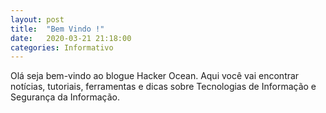 ```yaml
---
layout: post
title:  "Bem Vindo !"
date:   2020-03-21 21:18:00
categories: Informativo
---
```


Olá seja bem-vindo ao blogue Hacker Ocean.
Aqui você vai encontrar notícias, tutoriais, ferramentas e dicas sobre Tecnologias de Informação e Segurança da Informação. 


[jekyll-gh]: https://github.com/mojombo/jekyll
[jekyll]:    http://jekyllrb.com
